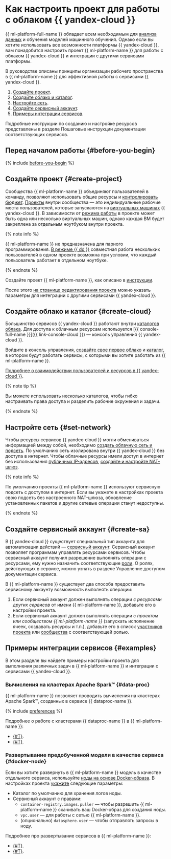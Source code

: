# Как настроить проект для работы с облаком {{ yandex-cloud }}

{{ ml-platform-full-name }} обладает всем необходимым для [анализа данных](../../glossary/data-analytics.md) и обучения моделей машинного обучения. Однако если вы хотите использовать все возможности платформы {{ yandex-cloud }}, вам понадобится настроить проект {{ ml-platform-name }} для работы с облаком {{ yandex-cloud }} и интеграции с другими сервисами платформы.

В руководстве описаны принципы организации рабочего пространства в {{ ml-platform-name }} для эффективной работы с сервисами {{ yandex-cloud }}.

1. [Создайте проект](#create-project).
1. [Создайте облако и каталог](#create-cloud).
1. [Настройте сеть](#set-network).
1. [Создайте сервисный аккаунт](#create-sa).
1. [Примеры интеграции сервисов](#examples).

Подробные инструкции по созданию и настройке ресурсов представлены в разделе Пошаговые инструкции документации соответствующих сервисов.

## Перед началом работы {#before-you-begin}

{% include [before-you-begin](../../_tutorials/_tutorials_includes/before-you-begin-datasphere.md) %}

## Создайте проект {#create-project}

Сообщества {{ ml-platform-name }} объединяют пользователей в команду, позволяют использовать общие ресурсы и [контролировать бюджет](../operations/community/billing-details.md). [Проекты](../concepts/project.md) внутри сообщества — это индивидуальные рабочие места пользователей, которые запускаются на [виртуальных машинах](../../glossary/vm.md) {{ yandex-cloud }}. В зависимости от [режима работы](../concepts/project.md#mode) в проекте может быть одна или несколько виртуальных машин, однако каждая ВМ будет закреплена за отдельным ноутбуком внутри проекта.

{% note info %}

{{ ml-platform-name }} не предназначена для парного программирования. [В режиме {{ dd }}](../concepts/project.md#dd) совместная работа нескольких пользователей в одном проекте возможна при условии, что каждый пользователь работает в отдельном ноутбуке.

{% endnote %}

Создайте проект {{ ml-platform-name }}, как описано в [инструкции](../operations/projects/create.md).

После этого [на странице редактирования проекта](../operations/projects/update.md) можно указать параметры для интеграции с другими сервисами {{ yandex-cloud }}.

## Создайте облако и каталог {#create-cloud}

Большинство сервисов {{ yandex-cloud }} работают внутри [каталогов облака](../../resource-manager/concepts/resources-hierarchy.md#rm-resources). Для доступа к облачным ресурсам используется [{{ console-full-name }}]({{ link-console-cloud }}) — консоль управления {{ yandex-cloud }}.

Войдите в консоль управления, [создайте свое первое облако](../../resource-manager/operations/cloud/create.md) и [каталог](../../resource-manager/operations/folder/create.md), в котором будут работать сервисы, с которыми вы хотите работать из {{ ml-platform-name }}.

[Подробнее о взаимодействии пользователей и ресурсов в {{ yandex-cloud }}](../../overview/roles-and-resources.md).

{% note tip %}

Вы можете использовать несколько каталогов, чтобы гибко настраивать права доступа и разделить рабочие окружения и задачи.

{% endnote %}

## Настройте сеть {#set-network}

Чтобы ресурсы сервисов {{ yandex-cloud }} могли обмениваться информацией между собой, необходимо [создать облачную сеть и подсеть](../../vpc/operations/network-create.md). По умолчанию сеть изолирована внутри {{ yandex-cloud }} без доступа в интернет. Чтобы облачные ресурсы имели доступ в интернет без использования [публичных IP-адресов](../../vpc/concepts/address.md#public-addresses), [создайте и настройте NAT-шлюз](../../vpc/operations/create-nat-gateway.md).

{% note info %}

По умолчанию проекты {{ ml-platform-name }} используют сервисную подсеть с доступом в интернет. Если вы укажете в настройках проекта свою подсеть без настроенного NAT-шлюза, обновление установленных пакетов и другие сетевые операции станут недоступны.

{% endnote %}

## Создайте сервисный аккаунт {#create-sa}

В {{ yandex-cloud }} существует специальный тип аккаунта для автоматизации действий — [сервисный аккаунт](../../iam/concepts/users/service-accounts.md). Сервисный аккаунт позволяет программам управлять ресурсами сервисов. Чтобы сервисный аккаунт получил разрешение выполнять операции с ресурсами, ему нужно назначить соответствующие [роли](../../iam/concepts/access-control/roles). О ролях, действующих в сервисе, можно узнать в разделе Управление доступом документации сервиса.

В {{ ml-platform-name }} существует два способа предоставить сервисному аккаунту возможность выполнять операции:
1. Если сервисный аккаунт должен выполнять операции _с ресурсами других сервисов_ от имени {{ ml-platform-name }}, добавьте его в настройки проекта.
1. Если сервисный аккаунт должен выполнять операции _с проектом или сообществом {{ ml-platform-name }}_ (запускать исполнение ячеек, создавать ресурсы и т.п.), добавьте его в список [участников проекта](../operations/projects/add-user.md) или [сообщества](../operations/community/add-user.md) с соответствующей ролью.

## Примеры интеграции сервисов {#examples}

В этом разделе вы найдете примеры настройки проекта для выполнения различных задач в {{ ml-platform-name }} и интеграции с сервисами {{ yandex-cloud }}.

### Вычисления на кластерах Apache Spark™ {#data-proc}

{{ ml-platform-name }} позволяет проводить вычисления на кластерах Apache Spark™, созданных в сервисе {{ dataproc-name }}.

{% include [preferences](../../_includes/datasphere/settings-for-dataproc.md) %}

Подробнее о работе с кластерами {{ dataproc-name }} в {{ ml-platform-name }}:
* [{#T}](../concepts/data-proc.md).
* [{#T}](data-proc-integration.md).

### Развертывание предобученной модели в качестве сервиса {#docker-node}

Если вы хотите развернуть в {{ ml-platform-name }} модель в качестве отдельного сервиса, используйте [ноды на основе Docker-образа](../concepts/deploy/index.md#docker-node). В настройках проекта [укажите](../../datasphere/operations/projects/update.md) следующие параметры:

* Каталог по умолчанию для хранения логов ноды.
* Сервисный аккаунт с правами:
    * `container-registry.images.puller` — чтобы разрешить {{ ml-platform-name }} скачивать ваш Docker-образ для создания ноды.
    * `vpc.user` — для работы с сетью {{ ml-platform-name }}.
    * (опционально) `datasphere.user` — чтобы отправлять запросы в ноду.

Подробнее про развертывание сервисов в {{ ml-platform-name }}:
* [{#T}](../concepts/deploy/index.md).
* [{#T}](node-from-docker.md).
